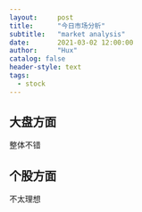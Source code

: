 ```yaml
---
layout:     post
title:      "今日市场分析"
subtitle:   "market analysis"
date:       2021-03-02 12:00:00
author:     "Hux"
catalog: false
header-style: text
tags:
  - stock
---
```


## 大盘方面

整体不错

## 个股方面

不太理想
